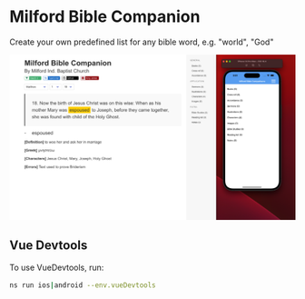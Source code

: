 # Milford Bible Companion
Create your own predefined list for any bible word, e.g. "world", "God"

[<img src="https://raw.githubusercontent.com/MilfordIndBaptistChurch/MilfordBibleCompanion/main/src/assets/screenshot.png">](https://milfordbiblecompanion.netlify.app)

## Vue Devtools
To use VueDevtools, run:
```sh
ns run ios|android --env.vueDevtools
```
